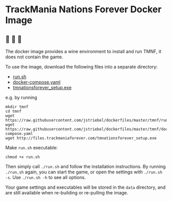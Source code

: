 # TrackMania Nations Forever Docker Image
## :checkered_flag: :car: :whale:

The docker image provides a wine environment to install and run TMNF, it does not contain the game.

To use the image, download the following files into a separate directory:
* [run.sh](https://raw.githubusercontent.com/jstriebel/dockerfiles/master/tmnf/run.sh)
* [docker-compose.yaml](https://raw.githubusercontent.com/jstriebel/dockerfiles/master/tmnf/docker-compose.yaml)
* [tmnationsforever_setup.exe](http://trackmaniaforever.com/nations/)

e.g. by running
```
mkdir tmnf
cd tmnf
wget https://raw.githubusercontent.com/jstriebel/dockerfiles/master/tmnf/run.sh
wget https://raw.githubusercontent.com/jstriebel/dockerfiles/master/tmnf/docker-compose.yaml
wget http://files.trackmaniaforever.com/tmnationsforever_setup.exe
```

Make `run.sh` executable:
```
chmod +x run.sh
```

Then simply call `./run.sh` and follow the installation instructions.
By running `./run.sh` again, you can start the game, or open the settings with `./run.sh -s`.
Use `./run.sh -h` to see all options.

Your game settings and executables will be stored in the `data` directory, and are still available when re-building or re-pulling the image.
